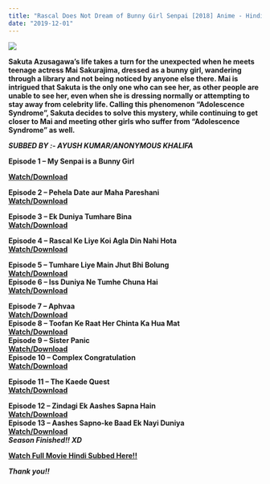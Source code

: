 ```yaml
---
title: "Rascal Does Not Dream of Bunny Girl Senpai [2018] Anime - Hindi Subbed"
date: "2019-12-01"
---
```


[![](https://1.bp.blogspot.com/-ho8IvcrMIMg/XDinzpkaIeI/AAAAAAAACCI/NwWSTgsY78kLS2u9C9mUEMSIJkajwFiUwCLcBGAs/s320/images{cc12359f2e95e552e186e4de70c84d5cbcf99205a26c61ac9b84937885664646}2B{cc12359f2e95e552e186e4de70c84d5cbcf99205a26c61ac9b84937885664646}25281{cc12359f2e95e552e186e4de70c84d5cbcf99205a26c61ac9b84937885664646}2529.jpeg)](https://1.bp.blogspot.com/-ho8IvcrMIMg/XDinzpkaIeI/AAAAAAAACCI/NwWSTgsY78kLS2u9C9mUEMSIJkajwFiUwCLcBGAs/s1600/images{cc12359f2e95e552e186e4de70c84d5cbcf99205a26c61ac9b84937885664646}2B{cc12359f2e95e552e186e4de70c84d5cbcf99205a26c61ac9b84937885664646}25281{cc12359f2e95e552e186e4de70c84d5cbcf99205a26c61ac9b84937885664646}2529.jpeg)

**Sakuta Azusagawa’s life takes a turn for the unexpected when he meets teenage actress Mai Sakurajima, dressed as a bunny girl, wandering through a library and not being noticed by anyone else there. Mai is intrigued that Sakuta is the only one who can see her, as other people are unable to see her, even when she is dressing normally or attempting to stay away from celebrity life. Calling this phenomenon “Adolescence Syndrome”, Sakuta decides to solve this mystery, while continuing to get closer to Mai and meeting other girls who suffer from “Adolescence Syndrome” as well.**

  
**_SUBBED BY :- AYUSH KUMAR/ANONYMOUS KHALIFA_**

**Episode 1 – My Senpai is a Bunny Girl**

**[Watch/Download](https://gplinks.in/L2hB6Iu)**  
  
**Episode 2 – Pehela Date aur Maha Pareshani**  
**[Watch/Download](https://gplinks.in/NHwR58C6)**  
  
**Episode 3 – Ek Duniya Tumhare Bina**  
**[Watch/Download](https://gplinks.in/6r6mR)**  
  
**Episode 4 – Rascal Ke Liye Koi Agla Din Nahi Hota**  
**[Watch/Download](https://gplinks.in/1AGk)**  
  
**Episode 5 – Tumhare Liye Main Jhut Bhi Bolung**  
**[Watch/Download](https://gplinks.in/pEe5)**  
**Episode 6 – Iss Duniya Ne Tumhe Chuna Hai**  
**[Watch/Download](https://gplinks.in/kZTypFN)**

  

**Episode 7 – Aphvaa**  
**[Watch/Download](https://gplinks.in/nIrNcyy)**  
**Episode 8 – Toofan Ke Raat Her Chinta Ka Hua Mat**  
**[Watch/Download](https://gplinks.in/mvv4P)**  
**Episode 9 – Sister Panic**  
**[Watch/Download](https://gplinks.in/SYICKH)**  
**Episode 10 – Complex Congratulation**  
**[Watch/Download](https://gplinks.in/pVXm)**  
  
**Episode 11 – The Kaede Quest**  
**[Watch/Download](https://gplinks.in/yJihu)**  
  
**Episode 12 – Zindagi Ek Aashes Sapna Hain**  
**[Watch/Download](https://gplinks.in/7ew5t)**  
**Episode 13 – Aashes Sapno-ke Baad Ek Nayi Duniya**  
**[Watch/Download](https://gplinks.in/lUKREqzh)**  
**_Season Finished!! XD_**

**[Watch Full Movie Hindi Subbed Here!!](https://gplinks.in/yDKFgJa)**

_**Thank you!!**_

